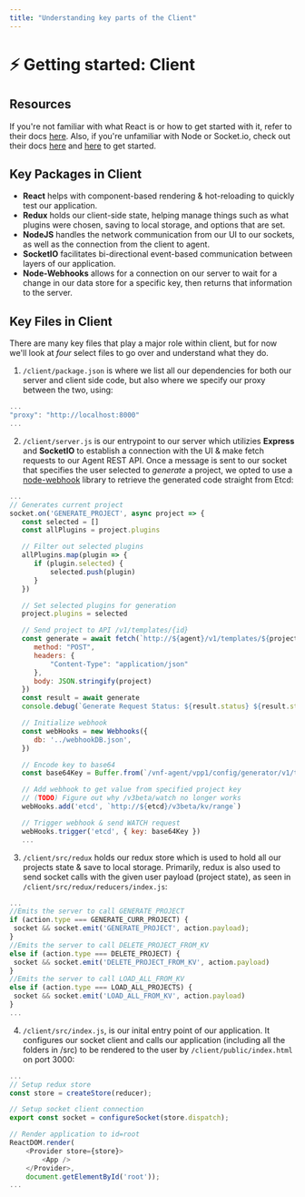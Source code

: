 ```yaml
---
title: "Understanding key parts of the Client"
---
```


# :zap: Getting started: Client

## Resources

If you're not familiar with what React is or how to get started with it, refer to their docs [here](https://reactjs.org/docs/getting-started.html). Also, if you're unfamiliar with Node or Socket.io, check out their docs [here](https://nodejs.org/en/docs/) and [here](https://socket.io/) to get started.

## Key Packages in Client

- **React** helps with component-based rendering & hot-reloading to quickly test our application.
- **Redux** holds our client-side state, helping manage things such as what plugins were chosen, saving to local storage, and options that are set.
- **NodeJS** handles the network communication from our UI to our sockets, as well as the connection from the client to agent.
- **SocketIO** facilitates bi-directional event-based communication between layers of our application.
- **Node-Webhooks** allows for a connection on our server to wait for a change in our data store for a specific key, then returns that information to the server.

## Key Files in Client

There are many key files that play a major role within client, but for now we'll look at _four_ select files to go over and understand what they do. 

1. `/client/package.json` is where we list all our dependencies for both our server and client side code, but also where we specify our proxy between the two, using:
```javascript 
...
"proxy": "http://localhost:8000"
...
```
2. `/client/server.js` is our entrypoint to our server which utilizies **Express** and **SocketIO** to establish a connection with the UI & make fetch requests to our Agent REST API. Once a message is sent to our socket that specifies the user selected to _generate_ a project, we opted to use a [node-webhook](https://github.com/roccomuso/node-webhooks) library to retrieve the generated code straight from Etcd:
```javascript
...
// Generates current project
socket.on('GENERATE_PROJECT', async project => {
   const selected = []
   const allPlugins = project.plugins

   // Filter out selected plugins
   allPlugins.map(plugin => {
      if (plugin.selected) {
          selected.push(plugin)
      }
   })

   // Set selected plugins for generation
   project.plugins = selected

   // Send project to API /v1/templates/{id}
   const generate = await fetch(`http://${agent}/v1/templates/${project.projectName}`, {
      method: "POST",
      headers: {
          "Content-Type": "application/json"
      },
      body: JSON.stringify(project)
   })
   const result = await generate
   console.debug(`Generate Request Status: ${result.status} ${result.statusText}`)

   // Initialize webhook
   const webHooks = new Webhooks({
      db: '../webhookDB.json',
   })

   // Encode key to base64
   const base64Key = Buffer.from(`/vnf-agent/vpp1/config/generator/v1/template/${project.projectName}`).toString('base64')

   // Add webhook to get value from specified project key
   // (TODO) Figure out why /v3beta/watch no longer works
   webHooks.add('etcd', `http://${etcd}/v3beta/kv/range`)

   // Trigger webhook & send WATCH request
   webHooks.trigger('etcd', { key: base64Key })
   ...
```
3. `/client/src/redux` holds our redux store which is used to hold all our projects state & save to local storage. Primarily, redux is also used to send socket calls with the given user payload (project state), as seen in `/client/src/redux/reducers/index.js`:
```javascript
...
//Emits the server to call GENERATE_PROJECT
if (action.type === GENERATE_CURR_PROJECT) {
 socket && socket.emit('GENERATE_PROJECT', action.payload);
}
//Emits the server to call DELETE_PROJECT_FROM_KV
else if (action.type === DELETE_PROJECT) {
 socket && socket.emit('DELETE_PROJECT_FROM_KV', action.payload)
}
//Emits the server to call LOAD_ALL_FROM_KV
else if (action.type === LOAD_ALL_PROJECTS) {
 socket && socket.emit('LOAD_ALL_FROM_KV', action.payload)
}
...
```

4. `/client/src/index.js`, is our inital entry point of our application. It configures our socket client and calls our application (including all the folders in /src) to be rendered to the user by `/client/public/index.html` on port 3000:
```javascript
...
// Setup redux store
const store = createStore(reducer);

// Setup socket client connection
export const socket = configureSocket(store.dispatch);

// Render application to id=root
ReactDOM.render(
    <Provider store={store}>
        <App />
    </Provider>,
    document.getElementById('root'));
...
```